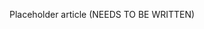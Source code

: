<!--
title: "Remediating Vulnerabilities"
description: "Overview of remediating vulnerabilities"
tags: "user remediate vulnerability quick start guide"
-->

Placeholder article (NEEDS TO BE WRITTEN)